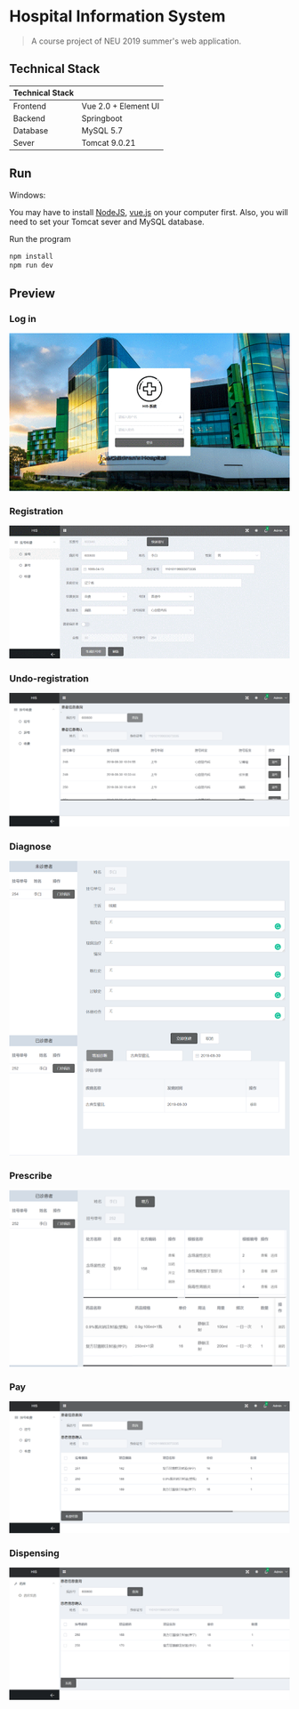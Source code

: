 # Hospital Information System
> A course project of NEU 2019 summer's web application.

## Technical Stack

|Technical Stack| |
|---|---|
|Frontend|Vue 2.0 + Element UI|
|Backend|Springboot|
|Database|MySQL 5.7|
|Sever|Tomcat 9.0.21|



## Run
Windows:

You may have to install [NodeJS](https://nodejs.org/en/), [vue.js](https://cli.vuejs.org/) on your computer first. Also, you will need to set your Tomcat sever and MySQL database.

Run the program

``` sh
npm install 
npm run dev
```

## Preview

### Log in 
![Log in](/picture/LogIn.gif)

### Registration
![Registration](/picture/Registration.gif)

### Undo-registration
![UndoRegistration](/picture/UndoRegistration.png)

### Diagnose
![Diagnose](/picture/Diagnose.png)

### Prescribe
![Prescribe](/picture/Prescribe.png)

### Pay
![Pay](/picture/Pay.png)

### Dispensing
![Dispensing](/picture/Dispensing.png)